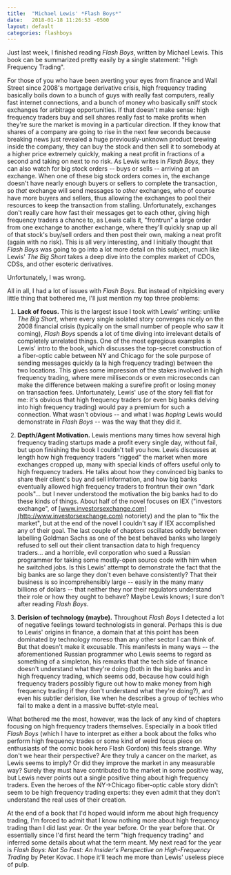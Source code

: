 ```yaml
---
title:  "Michael Lewis' *Flash Boys*"
date:   2018-01-18 11:26:53 -0500
layout: default
categories: flashboys
---
```


Just last week, I finished reading *Flash Boys*, written by Michael Lewis. This book can be summarized pretty easily by a single statement: "High Frequency Trading".

For those of you who have been averting your eyes from finance and Wall Street since 2008's mortgage derivative crisis, high frequency trading basically boils down to a bunch of guys with really fast computers, really fast internet connections, and a bunch of money who basically sniff stock exchanges for arbitrage opportunities. If that doesn't make sense: high frequency traders buy and sell shares really fast to make profits when they're sure the market is moving in a particular direction. If they know that shares of a company are going to rise in the next few seconds because breaking news just revealed a huge previously-unknown product brewing inside the company, they can buy the stock and then sell it to somebody at a higher price extremely quickly, making a neat profit in fractions of a second and taking on next to no risk. As Lewis writes in *Flash Boys*, they can also watch for big stock orders -- buys or sells -- arriving at an exchange. When one of these big stock orders comes in, the exchange doesn't have nearly enough buyers or sellers to complete the transaction, so *that* exchange will send messages to *other* exchanges, who of course have more buyers and sellers, thus allowing the exchanges to pool their resources to keep the transaction from stalling. Unfortunately, exchanges don't really care how fast their messages get to each other, giving high frequency traders a chance to, as Lewis calls it, "frontrun" a large order from one exchange to another exchange, where they'll quickly snap up all of that stock's buy/sell orders and then post their own, making a neat profit (again with no risk). This is all very interesting, and I initially thought that *Flash Boys* was going to go into a lot more detail on this subject, much like Lewis' *The Big Short* takes a deep dive into the complex market of CDOs, CDSs, and other esoteric derivatives.

Unfortunately, I was wrong.

All in all, I had a lot of issues with *Flash Boys*. But instead of nitpicking every little thing that bothered me, I'll just mention my top three problems:

1) **Lack of focus.** This is the largest issue I took with Lewis' writing: unlike *The Big Short*, where every single isolated story converges nicely on the 2008 financial crisis (typically on the small number of people who saw it coming), *Flash Boys* spends a lot of time diving into irrelevant details of completely unrelated things. One of the most egregious examples is Lewis' intro to the book, which discusses the top-secret construction of a fiber-optic cable between NY and Chicago for the sole purpose of sending messages quickly (a la high frequency trading) between the two locations. This gives some impression of the stakes involved in high frequency trading, where mere milliseconds or even microseconds can make the difference between making a surefire profit or losing money on transaction fees. Unfortunately, Lewis' use of the story fell flat for me: it's obvious that high frequency traders (or even big banks delving into high frequency trading) would pay a premium for such a connection. What wasn't obvious -- and what I was *hoping* Lewis would demonstrate in *Flash Boys* -- was the way that they did it.

2) **Depth/Agent Motivation.** Lewis mentions many times how several high frequency trading startups made a profit every single day, without fail, but upon finishing the book I couldn't tell you how. Lewis discusses at length how high frequency traders "rigged" the market when more exchanges cropped up, many with special kinds of offers useful only to high frequency traders. He talks about how they convinced big banks to share their client's buy and sell information, and how big banks eventually allowed high frequency traders to frontrun their own "dark pools"... but I never understood the motivation the big banks had to do these kinds of things. About half of the novel focuses on IEX ("investors exchange", of [www.investorsexchange.com](http://www.investorsexchange.com) notoriety) and the plan to "fix the market", but at the end of the novel I couldn't say if IEX accomplished any of their goal. The last couple of chapters oscillates oddly between labelling Goldman Sachs as one of the best behaved banks who largely refused to sell out their client transaction data to high frequency traders... and a horrible, evil corporation who sued a Russian programmer for taking some mostly-open source code with him when he switched jobs. Is this Lewis' attempt to demonstrate the fact that the big banks are so large they don't even behave consistently? That their business is so incomprehensibly large -- easily in the many many billions of dollars -- that neither they nor their regulators understand their role or how they ought to behave? Maybe Lewis knows; I sure don't after reading *Flash Boys*.

3) **Derision of technology (maybe).** Throughout *Flash Boys* I detected a lot of negative feelings toward technologists in general. Perhaps this is due to Lewis' origins in finance, a domain that at this point has been dominated by technology moreso than any other sector I can think of. But that doesn't make it excusable. This manifests in many ways -- the aforementioned Russian programmer who Lewis seems to regard as something of a simpleton, his remarks that the tech side of finance doesn't understand what they're doing (both in the big banks and in high frequency trading, which seems odd, because how could high frequency traders possibly figure out how to make money from high frequency trading if they don't understand what they're doing?), and even his subtler derision, like when he describes a group of techies who fail to make a dent in a massive buffet-style meal.

What bothered me the most, however, was the lack of any kind of chapters focusing on high frequency traders themselves. Especially in a book titled *Flash Boys* (which I have to interpret as either a book about the folks who perform high frequency trades or some kind of weird focus piece on enthusiasts of the comic book hero Flash Gordon) this feels strange. Why don't we hear their perspective? Are they truly a cancer on the market, as Lewis seems to imply? Or did they improve the market in any measurable way? Surely they must have contributed to the market in some positive way, but Lewis never points out a single positive thing about high frequency traders. Even the heroes of the NY->Chicago fiber-optic cable story didn't seem to be high frequency trading experts: they even admit that they don't understand the real uses of their creation.

At the end of a book that I'd hoped would inform me about high frequency trading, I'm forced to admit that I know nothing more about high frequency trading than I did last year. Or the year before. Or the year before that. Or essentially since I'd first heard the term "high frequency trading" and inferred some details about what the term meant. My next read for the year is *Flash Boys: Not So Fast: An Insider's Perspective on High-Frequency Trading* by Peter Kovac. I hope it'll teach me more than Lewis' useless piece of pulp.

